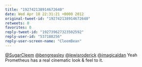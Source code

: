 ```yaml
---
title: "192742138914672640"
date: Wed Apr 18 22:31:21 +0000 2012
original-tweet-id: "192742138914672640"
retweets: 0
favorites: 0
reply-tweet-id: "192739627323502592"
reply-user-id: "537188256"
reply-user-screen-name: "CleemBean"
---
```

<a href="https://twitter.com/SugarCleem">@SugarCleem</a> <a href="https://twitter.com/bengreasley">@bengreasley</a> <a href="https://twitter.com/lewisroderick">@lewisroderick</a> <a href="https://twitter.com/imagicaldan">@imagicaldan</a> Yeah Prometheus has a real cinematic look & feel to it.
